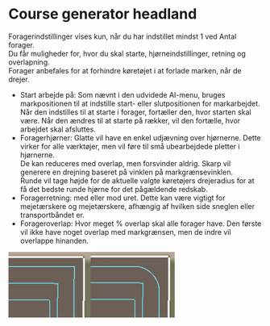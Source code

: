 # Course generator headland
  
Foragerindstillinger vises kun, når du har indstillet mindst 1 ved Antal forager.  
Du får muligheder for, hvor du skal starte, hjørneindstillinger, retning og overlapning.  
Forager anbefales for at forhindre køretøjet i at forlade marken, når de drejer.  


  
- Start arbejde på: Som nævnt i den udvidede AI-menu, bruges markpositionen til at indstille start- eller slutpositionen for markarbejdet.  
Når den indstilles til at starte i forager, fortæller den, hvor starten skal være. Når den ændres til at starte på rækker, vil den fortælle, hvor arbejdet skal afsluttes.  
- Foragerhjørner: Glatte vil have en enkel udjævning over hjørnerne. Dette virker for alle værktøjer, men vil føre til små ubearbejdede pletter i hjørnerne.  
De kan reduceres med overlap, men forsvinder aldrig. Skarp vil generere en drejning baseret på vinklen på markgrænsevinklen.  
Runde vil tage højde for de aktuelle valgte køretøjers drejeradius for at få det bedste runde hjørne for det pågældende redskab.  
- Foragerretning: med eller mod uret. Dette kan være vigtigt for mejetærskere og mejetærskere, afhængig af hvilken side sneglen eller transportbåndet er.  
- Forageroverlap: Hvor meget % overlap skal alle forager have. Den første vil ikke have noget overlap med markgrænsen, men de indre vil overlappe hinanden.  


![Image](../assets/images/sharproundcorner_0_0_330_130.png)

